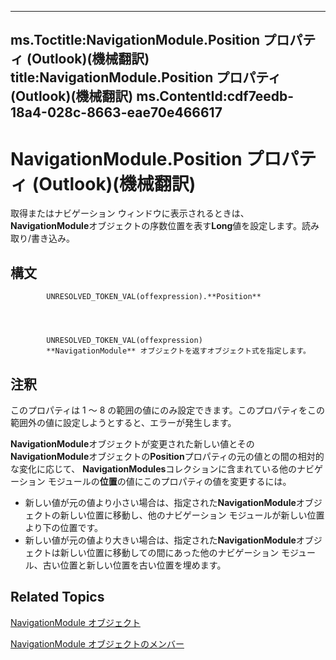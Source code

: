 

---
ms.Toctitle:NavigationModule.Position プロパティ (Outlook)(機械翻訳)
title:NavigationModule.Position プロパティ (Outlook)(機械翻訳)
ms.ContentId:cdf7eedb-18a4-028c-8663-eae70e466617
---
# NavigationModule.Position プロパティ (Outlook)(機械翻訳)




取得またはナビゲーション ウィンドウに表示されるときは、 **NavigationModule**オブジェクトの序数位置を表す**Long**値を設定します。読み取り/書き込み。

## 構文

            UNRESOLVED_TOKEN_VAL(offexpression).**Position**




            UNRESOLVED_TOKEN_VAL(offexpression)
            **NavigationModule** オブジェクトを返すオブジェクト式を指定します。



## 注釈
このプロパティは 1 ～ 8 の範囲の値にのみ設定できます。このプロパティをこの範囲外の値に設定しようとすると、エラーが発生します。



**NavigationModule**オブジェクトが変更された新しい値とその**NavigationModule**オブジェクトの**Position**プロパティの元の値との間の相対的な変化に応じて、 **NavigationModules**コレクションに含まれている他のナビゲーション モジュールの**位置**の値にこのプロパティの値を変更するには。

- 新しい値が元の値より小さい場合は、指定された**NavigationModule**オブジェクトの新しい位置に移動し、他のナビゲーション モジュールが新しい位置より下の位置です。
- 新しい値が元の値より大きい場合は、指定された**NavigationModule**オブジェクトは新しい位置に移動しての間にあった他のナビゲーション モジュール、古い位置と新しい位置を古い位置を埋めます。




## Related Topics

[NavigationModule オブジェクト](76565eaf-1e64-f5d4-b90f-ba156863802c.md)

[NavigationModule オブジェクトのメンバー](b51f4e81-2867-d59e-aeb5-ecab18367eb1.md)




